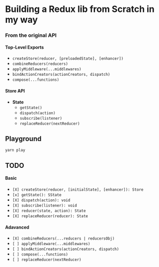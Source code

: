 # Building a Redux lib from Scratch in my way

### From the original API

#### Top-Level Exports​

- `createStore(reducer, [preloadedState], [enhancer])`
- `combineReducers(reducers)`
- `applyMiddleware(...middlewares)`
- `bindActionCreators(actionCreators, dispatch)`
- `compose(...functions)`

#### Store API

- <strong>State</strong>
  - `getState()`
  - `dispatch(action)`
  - `subscribe(listener)`
  - `replaceReducer(nextReducer)`

## Playground

```shell
yarn play
```

## TODO

#### Basic

- `[X] createStore(reducer, [initialState], [enhancer]): Store`
- `[x] getState(): SState`
- `[X] dispatch(action): void`
- `[X] subscribe(listener): void`
- `[X] reducer(state, action): State`
- `[X] replaceReducer(reducer): State`

#### Adavanced

- `[X] combineReducers(...reducers | reducersObj)`
- `[ ] applyMiddleware(...middlewares)`
- `[ ] bindActionCreators(actionCreators, dispatch)`
- `[ ] compose(...functions)`
- `[ ] replaceReducer(nextReducer)`
